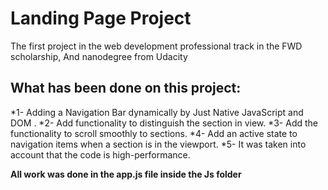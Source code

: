 # Landing Page Project

The first project in the web development professional track in the FWD scholarship, 
And nanodegree from Udacity 

## What has been done on this project:

*1- Adding a Navigation Bar dynamically by Just Native JavaScript and DOM .
*2- Add functionality to distinguish the section in view.
*3- Add the functionality to scroll smoothly to sections.
*4- Add an active state to navigation items when a section is in the viewport.
*5- It was taken into account that the code is high-performance.

**All work was done in the app.js file inside the Js folder**


